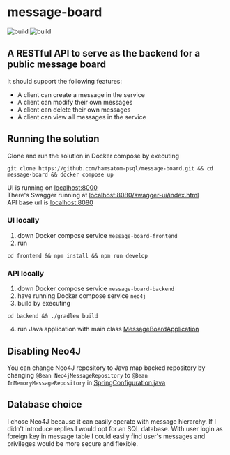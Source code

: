 # message-board

![build](https://github.com/multipristr/message-board/actions/workflows/gradle.yml/badge.svg)
![build](https://github.com/multipristr/message-board/actions/workflows/gatsby.yml/badge.svg)

## A RESTful API to serve as the backend for a public message board
It should support the following features: 
- A client can create a message in the service
- A client can modify their own messages
- A client can delete their own messages
- A client can view all messages in the service 

## Running the solution
Clone and run the solution in Docker compose by executing
```shell
git clone https://github.com/hamsatom-psql/message-board.git && cd message-board && docker compose up
```
UI is running on [localhost:8000](http://localhost:8000)  
There's Swagger running at [localhost:8080/swagger-ui/index.html](http://localhost:8080/swagger-ui/index.html)  
API  base url is [localhost:8080](http://localhost:8080)

### UI locally 
1. down Docker compose service `message-board-frontend`
2. run
```shell
cd frontend && npm install && npm run develop
```

### API locally
1. down Docker compose service `message-board-backend`
2. have running Docker compose service `neo4j`
3. build by executing
```shell
cd backend && ./gradlew build
```
4. run Java application with main class [MessageBoardApplication](backend/src/main/java/org/MessageBoardApplication.java)

## Disabling Neo4J
You can change Neo4J repository to Java map backed repository by changing `@Bean Neo4jMessageRepository` to `@Bean InMemoryMessageRepository` in [SpringConfiguration.java](backend/src/main/java/org/config/SpringConfiguration.java)

## Database choice
I chose Neo4J because it can easily operate with message hierarchy.
If I didn't introduce replies I would opt for an SQL database.
With user login as foreign key in message table I could easily find user's messages and privileges would be more secure and flexible. 
